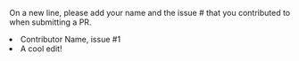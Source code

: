 On a new line, please add your name and the issue # that you contributed to when submitting a PR.
<li>Contributor Name, issue #1
<li>
A cool edit!
